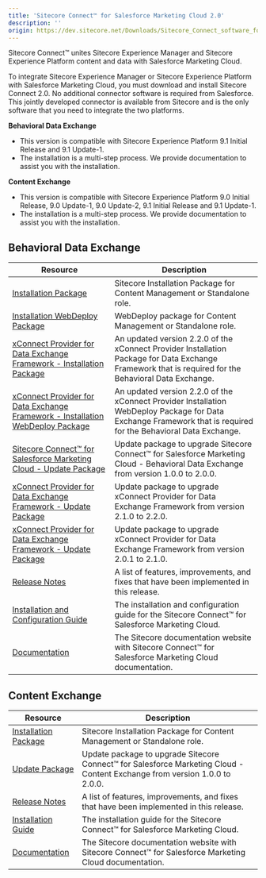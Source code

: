 ```yaml
---
title: 'Sitecore Connect™ for Salesforce Marketing Cloud 2.0'
description: ''
origin: https://dev.sitecore.net/Downloads/Sitecore_Connect_software_for_Salesforce_Marketing_Cloud/1x/Sitecore_Connect_software_for_Salesforce_Marketing_Cloud_20.aspx
---
```


Sitecore Connect™ unites Sitecore Experience Manager and Sitecore Experience Platform content and data with Salesforce Marketing Cloud.

To integrate Sitecore Experience Manager or Sitecore Experience Platform with Salesforce Marketing Cloud, you must download and install Sitecore Connect 2.0. No additional connector software is required from Salesforce. This jointly developed connector is available from Sitecore and is the only software that you need to integrate the two platforms.

**Behavioral Data Exchange**

- This version is compatible with Sitecore Experience Platform 9.1 Initial Release and 9.1 Update-1.
- The installation is a multi-step process. We provide documentation to assist you with the installation.

**Content Exchange**

- This version is compatible with Sitecore Experience Platform 9.0 Initial Release, 9.0 Update-1, 9.0 Update-2, 9.1 Initial Release and 9.1 Update-1.
- The installation is a multi-step process. We provide documentation to assist you with the installation.

## Behavioral Data Exchange

| Resource                                                                                                                                                                                                                                                                                                                                                                          | Description                                                                                                                                                     |
| --------------------------------------------------------------------------------------------------------------------------------------------------------------------------------------------------------------------------------------------------------------------------------------------------------------------------------------------------------------------------------- | --------------------------------------------------------------------------------------------------------------------------------------------------------------- |
| [Installation Package](https://scdp.blob.core.windows.net/downloads/Sitecore%20Connect%20software%20for%20Salesforce%20Marketing%20Cloud/1x/Sitecore%20Connect%20software%20for%20Salesforce%20Marketing%20Cloud%2020/Secure/Sitecore%20Connect%20for%20Salesforce%20Marketing%20Cloud%202.0.0%20rev.%2000241.zip)                                                                | Sitecore Installation Package for Content Management or Standalone role.                                                                                        |
| [Installation WebDeploy Package](https://scdp.blob.core.windows.net/downloads/Sitecore%20Connect%20software%20for%20Salesforce%20Marketing%20Cloud/1x/Sitecore%20Connect%20software%20for%20Salesforce%20Marketing%20Cloud%2020/Secure/Sitecore%20Connect%20for%20Salesforce%20Marketing%20Cloud%202.0.0%20rev.%2000241.scwdp.zip)                                                | WebDeploy package for Content Management or Standalone role.                                                                                                    |
| [xConnect Provider for Data Exchange Framework - Installation Package](https://scdp.blob.core.windows.net/downloads/Sitecore%20Connect%20software%20for%20Salesforce%20Marketing%20Cloud/1x/Sitecore%20Connect%20software%20for%20Salesforce%20Marketing%20Cloud%2020/Secure/XConnect%20Provider%20for%20Data%20Exchange%20Framework%202.2.0%20rev.%20190614.zip)                 | An updated version 2.2.0 of the xConnect Provider Installation Package for Data Exchange Framework that is required for the Behavioral Data Exchange.           |
| [xConnect Provider for Data Exchange Framework - Installation WebDeploy Package](https://scdp.blob.core.windows.net/downloads/Sitecore%20Connect%20software%20for%20Salesforce%20Marketing%20Cloud/1x/Sitecore%20Connect%20software%20for%20Salesforce%20Marketing%20Cloud%2020/Secure/XConnect%20Provider%20for%20Data%20Exchange%20Framework%202.2.0%20rev.%20190614.scwdp.zip) | An updated version 2.2.0 of the xConnect Provider Installation WebDeploy Package for Data Exchange Framework that is required for the Behavioral Data Exchange. |
| [Sitecore Connect™ for Salesforce Marketing Cloud - Update Package](<https://scdp.blob.core.windows.net/downloads/Sitecore%20Connect%20software%20for%20Salesforce%20Marketing%20Cloud/1x/Sitecore%20Connect%20software%20for%20Salesforce%20Marketing%20Cloud%2020/Secure/Sitecore%20Connect%20for%20Salesforce%20Marketing%20Cloud%20(update%20package)%202.0.0.update>)       | Update package to upgrade Sitecore Connect™ for Salesforce Marketing Cloud - Behavioral Data Exchange from version 1.0.0 to 2.0.0.                             |
| [xConnect Provider for Data Exchange Framework - Update Package](<https://scdp.blob.core.windows.net/downloads/Sitecore%20Connect%20software%20for%20Salesforce%20Marketing%20Cloud/1x/Sitecore%20Connect%20software%20for%20Salesforce%20Marketing%20Cloud%2020/Secure/xConnect%20Provider%20for%20Data%20Exchange%20Framework%20(update%20package)%202.2.0.update>)             | Update package to upgrade xConnect Provider for Data Exchange Framework from version 2.1.0 to 2.2.0.                                                            |
| [xConnect Provider for Data Exchange Framework - Update Package](<https://scdp.blob.core.windows.net/downloads/Sitecore%20Connect%20software%20for%20Salesforce%20Marketing%20Cloud/1x/Sitecore%20Connect%20software%20for%20Salesforce%20Marketing%20Cloud%2020/Secure/xConnect%20Provider%20for%20Data%20Exchange%20Framework%20(update%20package)%202.1.0.update>)             | Update package to upgrade xConnect Provider for Data Exchange Framework from version 2.0.1 to 2.1.0.                                                            |
| [Release Notes](/downloads/Sitecore_Connect_software_for_Salesforce_Marketing_Cloud/1x/Sitecore_Connect_software_for_Salesforce_Marketing_Cloud_20/Release_Notes__BDE)                                                                                                                                                                                                            | A list of features, improvements, and fixes that have been implemented in this release.                                                                         |
| [Installation and Configuration Guide](https://scdp.blob.core.windows.net/downloads/Sitecore%20Connect%20software%20for%20Salesforce%20Marketing%20Cloud/1x/Sitecore%20Connect%20software%20for%20Salesforce%20Marketing%20Cloud%2020/Secure/Connect_for_SFMC_Behavioral_Data_Exchange_2_0_Inst-en.pdf)                                                                           | The installation and configuration guide for the Sitecore Connect™ for Salesforce Marketing Cloud.                                                             |
| [Documentation](https://doc.sitecore.com/developers/salesforce-marketing-cloud/10/sitecore-connect-software-for-salesforce-marketing-cloud/en/introduction.html)                                                                                                                                                                                                                  | The Sitecore documentation website with Sitecore Connect™ for Salesforce Marketing Cloud documentation.                                                        |

## Content Exchange

| Resource                                                                                                                                                                                                                                                                                                                                                        | Description                                                                                                                 |
| --------------------------------------------------------------------------------------------------------------------------------------------------------------------------------------------------------------------------------------------------------------------------------------------------------------------------------------------------------------- | --------------------------------------------------------------------------------------------------------------------------- |
| [Installation Package](https://scdp.blob.core.windows.net/downloads/Sitecore%20Connect%20software%20for%20Salesforce%20Marketing%20Cloud/1x/Sitecore%20Connect%20software%20for%20Salesforce%20Marketing%20Cloud%2020/Secure/Sitecore%20Connect%20for%20Salesforce%20Marketing%20Cloud%20-%20Content%20Exchange%202.0.0%20rev.%2000135.zip)                     | Sitecore Installation Package for Content Management or Standalone role.                                                    |
| [Update Package](<https://scdp.blob.core.windows.net/downloads/Sitecore%20Connect%20software%20for%20Salesforce%20Marketing%20Cloud/1x/Sitecore%20Connect%20software%20for%20Salesforce%20Marketing%20Cloud%2020/Secure/Sitecore%20Connect%20for%20Salesforce%20Marketing%20Cloud%20-%20Content%20Exchange%20(update%20package)%202.0.0%20rev.%2000135.update>) | Update package to upgrade Sitecore Connect™ for Salesforce Marketing Cloud - Content Exchange from version 1.0.0 to 2.0.0. |
| [Release Notes](/downloads/Sitecore_Connect_software_for_Salesforce_Marketing_Cloud/1x/Sitecore_Connect_software_for_Salesforce_Marketing_Cloud_20/Release_Notes__CE)                                                                                                                                                                                           | A list of features, improvements, and fixes that have been implemented in this release.                                     |
| [Installation Guide](https://scdp.blob.core.windows.net/downloads/Sitecore%20Connect%20software%20for%20Salesforce%20Marketing%20Cloud/1x/Sitecore%20Connect%20software%20for%20Salesforce%20Marketing%20Cloud%2020/Secure/SFMC_Content_Exchange_2_0_Install_Guide-en.pdf)                                                                                      | The installation guide for the Sitecore Connect™ for Salesforce Marketing Cloud.                                           |
| [Documentation](https://doc.sitecore.com/developers/salesforce-marketing-cloud/10/sitecore-connect-software-for-salesforce-marketing-cloud/en/introduction.html)                                                                                                                                                                                                | The Sitecore documentation website with Sitecore Connect™ for Salesforce Marketing Cloud documentation.                    |

